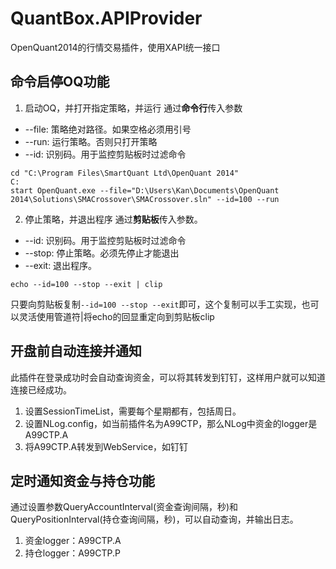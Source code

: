 # QuantBox.APIProvider

OpenQuant2014的行情交易插件，使用XAPI统一接口

## 命令启停OQ功能

1. 启动OQ，并打开指定策略，并运行
通过**命令行**传入参数
- --file: 策略绝对路径。如果空格必须用引号
- --run: 运行策略。否则只打开策略
- --id: 识别码。用于监控剪贴板时过滤命令

```
cd "C:\Program Files\SmartQuant Ltd\OpenQuant 2014"
C:
start OpenQuant.exe --file="D:\Users\Kan\Documents\OpenQuant 2014\Solutions\SMACrossover\SMACrossover.sln" --id=100 --run
```

2. 停止策略，并退出程序
通过**剪贴板**传入参数。
- --id: 识别码。用于监控剪贴板时过滤命令
- --stop: 停止策略。必须先停止才能退出
- --exit: 退出程序。
```
echo --id=100 --stop --exit | clip
```
只要向剪贴板复制`--id=100 --stop --exit`即可，这个复制可以手工实现，也可以灵活使用管道符|将echo的回显重定向到剪贴板clip

## 开盘前自动连接并通知

此插件在登录成功时会自动查询资金，可以将其转发到钉钉，这样用户就可以知道连接已经成功。
1. 设置SessionTimeList，需要每个星期都有，包括周日。
2. 设置NLog.config，如当前插件名为A99CTP，那么NLog中资金的logger是A99CTP.A
3. 将A99CTP.A转发到WebService，如钉钉


## 定时通知资金与持仓功能

通过设置参数QueryAccountInterval(资金查询间隔，秒)和QueryPositionInterval(持仓查询间隔，秒)，可以自动查询，并输出日志。
1. 资金logger：A99CTP.A
2. 持仓logger：A99CTP.P